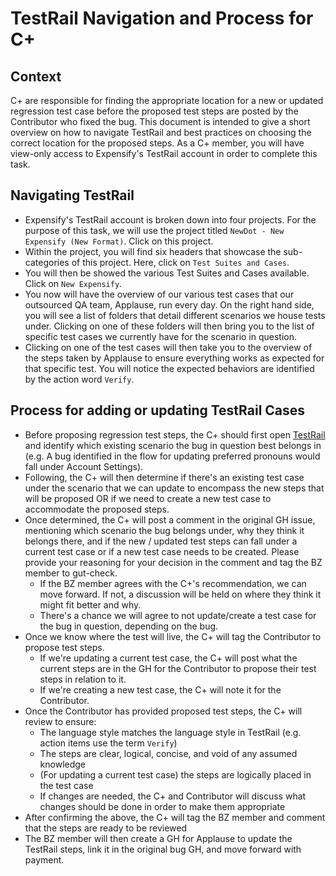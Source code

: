 # TestRail Navigation and Process for C+

## Context
C+ are responsible for finding the appropriate location for a new or updated regression test case before the proposed test steps are posted by the Contributor who fixed the bug. This document is intended to give a short overview on how to navigate TestRail and best practices on choosing the correct location for the proposed steps. 
As a C+ member, you will have view-only access to Expensify's TestRail account in order to complete this task.     

## Navigating TestRail
- Expensify's TestRail account is broken down into four projects. For the purpose of this task, we will use the project titled `NewDot - New Expensify (New Format)`. Click on this project.  
- Within the project, you will find six headers that showcase the sub-categories of this project. Here, click on `Test Suites and Cases`.
- You will then be showed the various Test Suites and Cases available. Click on `New Expensify`.
- You now will have the overview of our various test cases that our outsourced QA team, Applause, run every day. On the right hand side, you will see a list of folders that detail different scenarios we house tests under. Clicking on one of these folders will then bring you to the list of specific test cases we currently have for the scenario in question. 
- Clicking on one of the test cases will then take you to the overview of the steps taken by Applause to ensure everything works as expected for that specific test. You will notice the expected behaviors are identified by the action word `Verify`. 

## Process for adding or updating TestRail Cases
- Before proposing regression test steps, the C+ should first open [TestRail](https://expensify.testrail.io/index.php?/dashboard) and identify which existing scenario the bug in question best belongs in (e.g. A bug identified in the flow for updating preferred pronouns would fall under Account Settings). 
- Following, the C+ will then determine if there's an existing test case under the scenario that we can update to encompass the new steps that will be proposed OR if we need to create a new test case to accommodate the proposed steps.
- Once determined, the C+ will post a comment in the original GH issue, mentioning which scenario the bug belongs under, why they think it belongs there, and if the new / updated test steps can fall under a current test case or if a new test case needs to be created. Please provide your reasoning for your decision in the comment and tag the BZ member to gut-check.
  - If the BZ member agrees with the C+'s recommendation, we can move forward. If not, a discussion will be held on where they think it might fit better and why.
  - There's a chance we will agree to not update/create a test case for the bug in question, depending on the bug. 
- Once we know where the test will live, the C+ will tag the Contributor to propose test steps.
  - If we're updating a current test case, the C+ will post what the current steps are in the GH for the Contributor to propose their test steps in relation to it.
  - If we're creating a new test case, the C+ will note it for the Contributor.
- Once the Contributor has provided proposed test steps, the C+ will review to ensure:
  - The language style matches the language style in TestRail (e.g. action items use the term `Verify`)
  - The steps are clear, logical, concise, and void of any assumed knowledge
  - (For updating a current test case) the steps are logically placed in the test case
  - If changes are needed, the C+ and Contributor will discuss what changes should be done in order to make them appropriate
- After confirming the above, the C+ will tag the BZ member and comment that the steps are ready to be reviewed
- The BZ member will then create a GH for Applause to update the TestRail steps, link it in the original bug GH, and move forward with payment.
 
